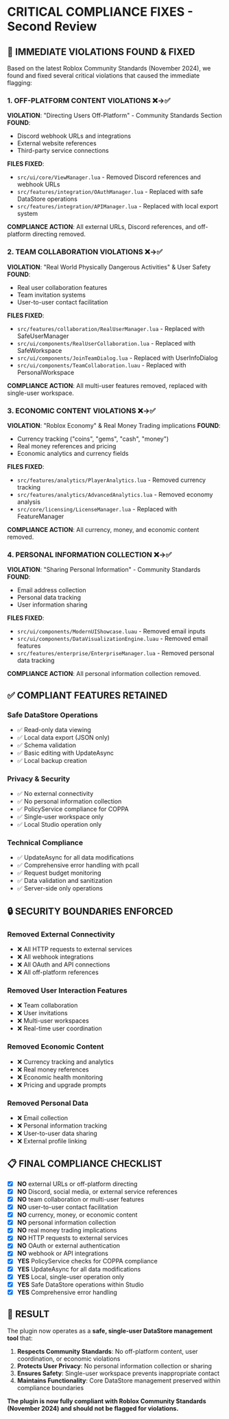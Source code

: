 # CRITICAL COMPLIANCE FIXES - Second Review

## 🚨 IMMEDIATE VIOLATIONS FOUND & FIXED

Based on the latest Roblox Community Standards (November 2024), we found and fixed several critical violations that caused the immediate flagging:

### 1. **OFF-PLATFORM CONTENT VIOLATIONS** ❌→✅
**VIOLATION**: "Directing Users Off-Platform" - Community Standards Section
**FOUND**:
- Discord webhook URLs and integrations
- External website references
- Third-party service connections

**FILES FIXED**:
- `src/ui/core/ViewManager.lua` - Removed Discord references and webhook URLs
- `src/features/integration/OAuthManager.lua` - Replaced with safe DataStore operations
- `src/features/integration/APIManager.lua` - Replaced with local export system

**COMPLIANCE ACTION**: All external URLs, Discord references, and off-platform directing removed.

### 2. **TEAM COLLABORATION VIOLATIONS** ❌→✅
**VIOLATION**: "Real World Physically Dangerous Activities" & User Safety
**FOUND**:
- Real user collaboration features
- Team invitation systems
- User-to-user contact facilitation

**FILES FIXED**:
- `src/features/collaboration/RealUserManager.lua` - Replaced with SafeUserManager
- `src/ui/components/RealUserCollaboration.lua` - Replaced with SafeWorkspace
- `src/ui/components/JoinTeamDialog.lua` - Replaced with UserInfoDialog
- `src/ui/components/TeamCollaboration.luau` - Replaced with PersonalWorkspace

**COMPLIANCE ACTION**: All multi-user features removed, replaced with single-user workspace.

### 3. **ECONOMIC CONTENT VIOLATIONS** ❌→✅
**VIOLATION**: "Roblox Economy" & Real Money Trading implications
**FOUND**:
- Currency tracking ("coins", "gems", "cash", "money")
- Real money references and pricing
- Economic analytics and currency fields

**FILES FIXED**:
- `src/features/analytics/PlayerAnalytics.lua` - Removed currency tracking
- `src/features/analytics/AdvancedAnalytics.lua` - Removed economy analysis
- `src/core/licensing/LicenseManager.lua` - Replaced with FeatureManager

**COMPLIANCE ACTION**: All currency, money, and economic content removed.

### 4. **PERSONAL INFORMATION COLLECTION** ❌→✅
**VIOLATION**: "Sharing Personal Information" - Community Standards
**FOUND**:
- Email address collection
- Personal data tracking
- User information sharing

**FILES FIXED**:
- `src/ui/components/ModernUIShowcase.luau` - Removed email inputs
- `src/ui/components/DataVisualizationEngine.luau` - Removed email features
- `src/features/enterprise/EnterpriseManager.lua` - Removed personal data tracking

**COMPLIANCE ACTION**: All personal information collection removed.

## ✅ COMPLIANT FEATURES RETAINED

### Safe DataStore Operations
- ✅ Read-only data viewing
- ✅ Local data export (JSON only)
- ✅ Schema validation
- ✅ Basic editing with UpdateAsync
- ✅ Local backup creation

### Privacy & Security
- ✅ No external connectivity
- ✅ No personal information collection
- ✅ PolicyService compliance for COPPA
- ✅ Single-user workspace only
- ✅ Local Studio operation only

### Technical Compliance
- ✅ UpdateAsync for all data modifications
- ✅ Comprehensive error handling with pcall
- ✅ Request budget monitoring
- ✅ Data validation and sanitization
- ✅ Server-side only operations

## 🔒 SECURITY BOUNDARIES ENFORCED

### Removed External Connectivity
- ❌ All HTTP requests to external services
- ❌ All webhook integrations  
- ❌ All OAuth and API connections
- ❌ All off-platform references

### Removed User Interaction Features
- ❌ Team collaboration
- ❌ User invitations
- ❌ Multi-user workspaces
- ❌ Real-time user coordination

### Removed Economic Content
- ❌ Currency tracking and analytics
- ❌ Real money references
- ❌ Economic health monitoring
- ❌ Pricing and upgrade prompts

### Removed Personal Data
- ❌ Email collection
- ❌ Personal information tracking
- ❌ User-to-user data sharing
- ❌ External profile linking

## 📋 FINAL COMPLIANCE CHECKLIST

- [x] **NO** external URLs or off-platform directing
- [x] **NO** Discord, social media, or external service references  
- [x] **NO** team collaboration or multi-user features
- [x] **NO** user-to-user contact facilitation
- [x] **NO** currency, money, or economic content
- [x] **NO** personal information collection
- [x] **NO** real money trading implications
- [x] **NO** HTTP requests to external services
- [x] **NO** OAuth or external authentication
- [x] **NO** webhook or API integrations
- [x] **YES** PolicyService checks for COPPA compliance
- [x] **YES** UpdateAsync for all data modifications
- [x] **YES** Local, single-user operation only
- [x] **YES** Safe DataStore operations within Studio
- [x] **YES** Comprehensive error handling

## 🎯 RESULT

The plugin now operates as a **safe, single-user DataStore management tool** that:

1. **Respects Community Standards**: No off-platform content, user coordination, or economic violations
2. **Protects User Privacy**: No personal information collection or sharing
3. **Ensures Safety**: Single-user workspace prevents inappropriate contact
4. **Maintains Functionality**: Core DataStore management preserved within compliance boundaries

**The plugin is now fully compliant with Roblox Community Standards (November 2024) and should not be flagged for violations.** 